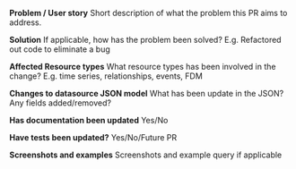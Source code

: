 **Problem / User story**
Short description of what the problem this PR aims to address.

**Solution**
If applicable, how has the problem been solved? E.g. Refactored out code to eliminate a bug

**Affected Resource types**
What resource types has been involved in the change? E.g. time series, relationships, events, FDM

**Changes to datasource JSON model**
What has been update in the JSON? Any fields added/removed?

**Has documentation been updated**
Yes/No

**Have tests been updated?**
Yes/No/Future PR

**Screenshots and examples**
Screenshots and example query if applicable